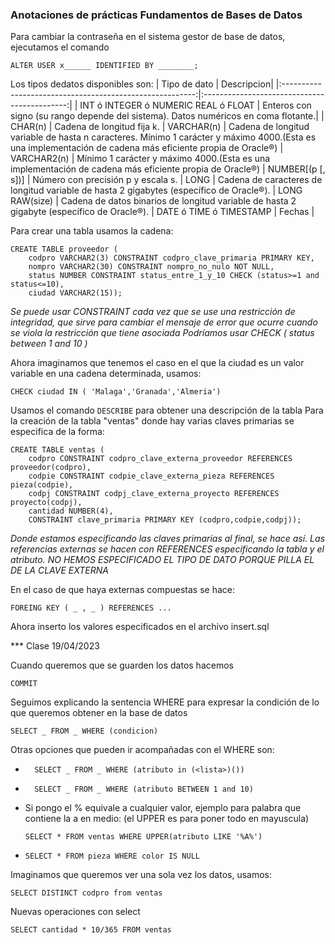 ### Anotaciones de prácticas Fundamentos de Bases de Datos
Para cambiar la contraseña en el sistema gestor de base de datos, ejecutamos el comando
``` 
ALTER USER x______ IDENTIFIED BY ________;
```

Los tipos dedatos disponibles son:
| Tipo de dato | Descripcion| 
|:--------------------------------------------------------:|:--------------------------------------------:|
| INT ó INTEGER ó NUMERIC REAL ó FLOAT | Enteros con signo (su rango depende del sistema). Datos numéricos en coma flotante.|
| CHAR(n) | Cadena de longitud fija k.
| VARCHAR(n) |  Cadena de longitud variable de hasta n caracteres. Mínimo 1 carácter y máximo 4000.(Esta es una implementación de cadena más eficiente propia de Oracle®)
| VARCHAR2(n) | Mínimo 1 carácter y máximo 4000.(Esta es una implementación de cadena más eficiente propia de Oracle®)
| NUMBER[(p [, s])] | Número con precisión p y escala s.
| LONG | Cadena de caracteres de longitud variable de hasta 2 gigabytes (específico de Oracle®).
| LONG RAW(size) | Cadena de datos binarios de longitud variable de hasta 2 gigabyte (específico de Oracle®).
| DATE ó TIME ó TIMESTAMP | Fechas |

Para crear una tabla usamos la cadena: 
```
CREATE TABLE proveedor (
    codpro VARCHAR2(3) CONSTRAINT codpro_clave_primaria PRIMARY KEY,
    nompro VARCHAR2(30) CONSTRAINT nompro_no_nulo NOT NULL,
    status NUMBER CONSTRAINT status_entre_1_y_10 CHECK (status>=1 and status<=10),
    ciudad VARCHAR2(15));
```
*Se puede usar CONSTRAINT cada vez que se use una restricción de integridad, que sirve para cambiar el mensaje de error que ocurre cuando se viola la restricción que tiene asociada* 
*Podríamos usar CHECK ( status between 1 and 10 )*  

Ahora imaginamos que tenemos el caso en el que la ciudad es un valor variable en una cadena determinada, usamos: 
```
CHECK ciudad IN ( 'Malaga','Granada','Almeria')
```
Usamos el comando `DESCRIBE` para obtener una descripción de la tabla 
Para la creación de la tabla "ventas" donde hay varias claves primarias se especifica de la forma: 
```
CREATE TABLE ventas (
    codpro CONSTRAINT codpro_clave_externa_proveedor REFERENCES  proveedor(codpro),
    codpie CONSTRAINT codpie_clave_externa_pieza REFERENCES  pieza(codpie),
    codpj CONSTRAINT codpj_clave_externa_proyecto REFERENCES proyecto(codpj),
    cantidad NUMBER(4),
    CONSTRAINT clave_primaria PRIMARY KEY (codpro,codpie,codpj));
```
*Donde estamos especificando las claves primarias al final, se hace así. Las referencias externas se hacen con REFERENCES especificando la tabla y el atributo. NO HEMOS ESPECIFICADO EL TIPO DE DATO PORQUE PILLA EL DE LA CLAVE EXTERNA*  

En el caso de que haya externas compuestas se hace: 
```
FOREING KEY ( _ , _ ) REFERENCES ...
```
Ahora inserto los valores especificados en el archivo insert.sql  

*** Clase 19/04/2023

Cuando queremos que se guarden los datos hacemos 
```
COMMIT
```
Seguimos explicando la sentencia WHERE para expresar la condición de lo que queremos obtener en la base de datos
```
SELECT _ FROM _ WHERE (condicion)
```
Otras opciones que pueden ir acompañadas con el WHERE son:  
* ```
    SELECT _ FROM _ WHERE (atributo in (<lista>)())
    ```
* ```
    SELECT _ FROM _ WHERE (atributo BETWEEN 1 and 10)
    ``` 
* Si pongo el % equivale a cualquier valor, ejemplo para palabra que contiene la a en medio: (el UPPER es para poner todo en mayuscula)
    ```
    SELECT * FROM ventas WHERE UPPER(atributo LIKE '%A%')
    ```
*   ```
    SELECT * FROM pieza WHERE color IS NULL
    ```
Imaginamos que queremos ver una sola vez los datos, usamos: 
```
SELECT DISTINCT codpro from ventas
```
Nuevas operaciones con select
```
SELECT cantidad * 10/365 FROM ventas
```